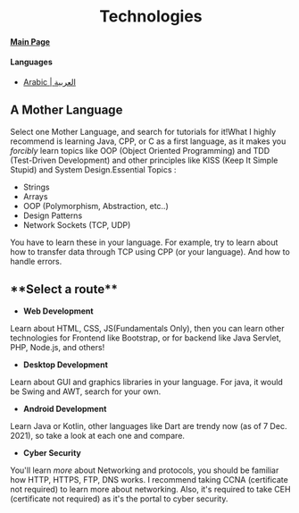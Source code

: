<h1 align='center'>Technologies</h1>

#### [Main Page](../../README.md)

#### Languages

- [Arabic | العربية](../ar/technologies.md)

## A Mother Language

Select one Mother Language, and search for tutorials for it!What I highly recommend is learning Java, CPP, or C as a first language, as it makes you _forcibly_ learn topics like OOP (Object Oriented Programming) and TDD (Test-Driven Development) and other principles like KISS (Keep It Simple Stupid) and System Design.Essential Topics :

- Strings
- Arrays
- OOP (Polymorphism, Abstraction, etc..)
- Design Patterns
- Network Sockets (TCP, UDP)

You have to learn these in your language. For example, try to learn about how to transfer data through TCP using CPP (or your language). And how to handle errors.

## \***\*Select a route\*\***

- **Web Development**

Learn about HTML, CSS, JS(Fundamentals Only), then you can learn other technologies for Frontend like Bootstrap, or for backend like Java Servlet, PHP, Node.js, and others!

- **Desktop Development**

Learn about GUI and graphics libraries in your language. For java, it would be Swing and AWT, search for your own.

- **Android Development**

Learn Java or Kotlin, other languages like Dart are trendy now (as of 7 Dec. 2021), so take a look at each one and compare.

- **Cyber Security**

You'll learn _more_ about Networking and protocols, you should be familiar how HTTP, HTTPS, FTP, DNS works. I recommend taking CCNA (certificate not required) to learn more about networking. Also, it's required to take CEH (certificate not required) as it's the portal to cyber security.
